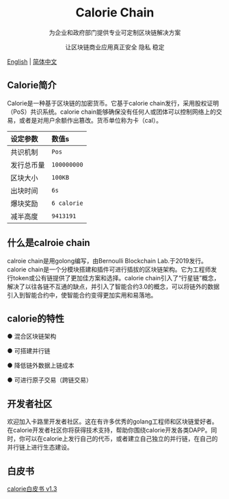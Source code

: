 <h1 align="center">Calorie Chain</h1>

<div align="center">

为企业和政府部门提供专业可定制区块链解决方案   

让区块链商业应用真正安全 隐私 稳定

</div>



[English](./README.md) | [简体中文](./README-zh_CN.md)



## Calorie简介

Calorie是一种基于区块链的加密货币。它基于calorie chain发行，采用股权证明（PoS）共识系统。calorie chain能够确保没有任何人或团体可以控制网络上的交易，或者是对用户余额作出篡改。货币单位称为卡（cal）。


| **设定参数** | **数值s** |
|:-----------|:-----------|
| 共识机制 | `Pos` |
| 发行总币量 | `100000000` |
| 区块大小 | `100KB` |
| 出块时间 | `6s` |
| 爆块奖励 | `6 calorie` |
| 减半高度 | `9413191` |

## 什么是calroie chain 

calroie chain是用golong编写，由Bernoulli Blockchain Lab.于2019发行。
calorie chain是一个分模块搭建和插件可进行插拔的区块链架构。它为工程师发行token或公有链提供了更加佳方案和选择。calorie chain引入了“行星链”概念，解决了以往各链不互通的缺点，并引入了智能合约3.0的概念，可以将链外的数据引入到智能合约中，使智能合约变得更加实用和易落地。



## calorie的特性

● 混合区块链架构

● 可搭建并行链

● 降低链外数据上链成本

● 可进行原子交易（跨链交易）



## 开发者社区

欢迎加入卡路里开发者社区。这在有许多优秀的golang工程师和区块链爱好者。在calorie开发者社区你将获得技术支持，帮助你围绕calorie开发各类DAPP。同时，你可以在calorie上发行自己的代币，或者建立自己独立的并行链，在自己的并行链上进行生态建设。



## 白皮书

[calorie白皮书 v1.3](./white-paper_CN.pdf)

